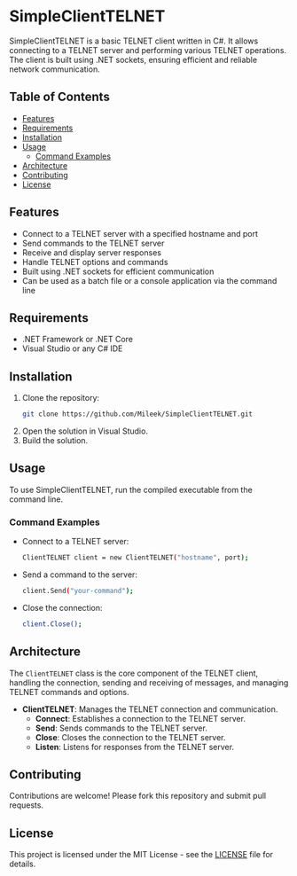 # SimpleClientTELNET

SimpleClientTELNET is a basic TELNET client written in C#. It allows connecting to a TELNET server and performing various TELNET operations. The client is built using .NET sockets, ensuring efficient and reliable network communication.

## Table of Contents

- [Features](#features)
- [Requirements](#requirements)
- [Installation](#installation)
- [Usage](#usage)
  - [Command Examples](#command-examples)
- [Architecture](#architecture)
- [Contributing](#contributing)
- [License](#license)

## Features

- Connect to a TELNET server with a specified hostname and port
- Send commands to the TELNET server
- Receive and display server responses
- Handle TELNET options and commands
- Built using .NET sockets for efficient communication
- Can be used as a batch file or a console application via the command line

## Requirements

- .NET Framework or .NET Core
- Visual Studio or any C# IDE

## Installation

1. Clone the repository:
    ```sh
    git clone https://github.com/Mileek/SimpleClientTELNET.git
    ```
2. Open the solution in Visual Studio.
3. Build the solution.

## Usage

To use SimpleClientTELNET, run the compiled executable from the command line. 

### Command Examples

- Connect to a TELNET server:
    ```sh
    ClientTELNET client = new ClientTELNET("hostname", port);
    ```
- Send a command to the server:
    ```sh
    client.Send("your-command");
    ```
- Close the connection:
    ```sh
    client.Close();
    ```

## Architecture

The `ClientTELNET` class is the core component of the TELNET client, handling the connection, sending and receiving of messages, and managing TELNET commands and options.

- **ClientTELNET**: Manages the TELNET connection and communication.
  - **Connect**: Establishes a connection to the TELNET server.
  - **Send**: Sends commands to the TELNET server.
  - **Close**: Closes the connection to the TELNET server.
  - **Listen**: Listens for responses from the TELNET server.

## Contributing

Contributions are welcome! Please fork this repository and submit pull requests.

## License

This project is licensed under the MIT License - see the [LICENSE](LICENSE) file for details.
